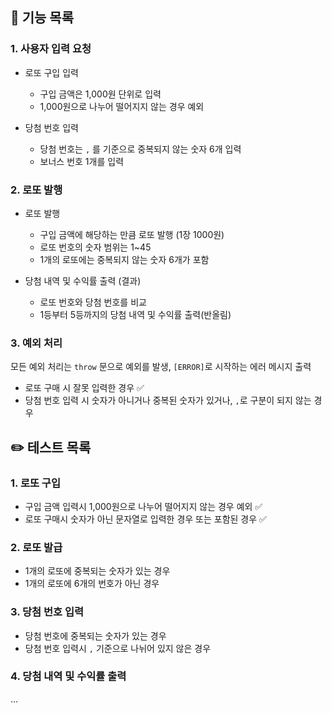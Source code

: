 ## 🚀 기능 목록

### 1. 사용자 입력 요청

- 로또 구입 입력

  - 구입 금액은 1,000원 단위로 입력
  - 1,000원으로 나누어 떨어지지 않는 경우 예외

- 당첨 번호 입력

  - 당첨 번호는 `,` 를 기준으로 중복되지 않는 숫자 6개 입력
  - 보너스 번호 1개를 입력

### 2. 로또 발행

- 로또 발행

  - 구입 금액에 해당하는 만큼 로또 발행 (1장 1000원)
  - 로또 번호의 숫자 범위는 1~45
  - 1개의 로또에는 중복되지 않는 숫자 6개가 포함

- 당첨 내역 및 수익률 출력 (결과)

  - 로또 번호와 당첨 번호를 비교
  - 1등부터 5등까지의 당첨 내역 및 수익률 출력(반올림)

### 3. 예외 처리

모든 예외 처리는 `throw` 문으로 예외를 발생, `[ERROR]`로 시작하는 에러 메시지 출력

- 로또 구매 시 잘못 입력한 경우 ✅
- 당첨 번호 입력 시 숫자가 아니거나 중복된 숫자가 있거나, `,`로 구분이 되지 않는 경우

## ✏️ 테스트 목록

### 1. 로또 구입

- 구입 금액 입력시 1,000원으로 나누어 떨어지지 않는 경우 예외 ✅
- 로또 구매시 숫자가 아닌 문자열로 입력한 경우 또는 포함된 경우 ✅

### 2. 로또 발급

- 1개의 로또에 중복되는 숫자가 있는 경우
- 1개의 로또에 6개의 번호가 아닌 경우

### 3. 당첨 번호 입력

- 당첨 번호에 중복되는 숫자가 있는 경우
- 당첨 번호 입력시 `,` 기준으로 나뉘어 있지 않은 경우

### 4. 당첨 내역 및 수익률 출력

...
